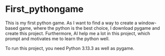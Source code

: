 # First_pythongame
This is my first python game. As I want to find a way to create a window-based game, where the python is the best choice, I download pygame and create this project. Furthermore, AI help me a lot in this project, which prompt and motivates me to learn the python well.

To run this project, you need Python 3.13.3 as well as pygame.
